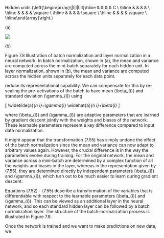 Hidden units \(\left\{\begin{array}{|l|l|l|ll}\hline & & & & C \\ \hline & & & & \\ \hline & & & & \square \\ \hline & & & & \square \\ \hline & & & & \square \\ \hline\end{array}\right.\)

(a)

![](https://cdn.mathpix.com/cropped/2024_05_26_f174c62110b43edc3276g-1.jpg?height=788&width=1490&top_left_y=216&top_left_x=168)

(b)

Figure 7.8 Illustration of batch normalization and layer normalization in a neural network. In batch normalization, shown in (a), the mean and variance are computed across the mini-batch separately for each hidden unit. In layer normalization, shown in (b), the mean and variance are computed across the hidden units separately for each data point.

reduce its representational capability. We can compensate for this by re-scaling the pre-activations of the batch to have mean \(\beta_{i}\) and standard deviation \(\gamma_{i}\) using

\[
\widetilde{a}_{n i}=\gamma_{i} \widehat{a}_{n i}+\beta_{i}
\]

where \(\beta_{i}\) and \(\gamma_{i}\) are adaptive parameters that are learned by gradient descent jointly with the weights and biases of the network. These learnable parameters represent a key difference compared to input data normalization.

It might appear that the transformation (7.55) has simply undone the effect of the batch normalization since the mean and variance can now adapt to arbitrary values again. However, the crucial difference is in the way the parameters evolve during training. For the original network, the mean and variance across a mini-batch are determined by a complex function of all the weights and biases in the layer, whereas in the representation given by (7.55), they are determined directly by independent parameters \(\beta_{i}\) and \(\gamma_{i}\), which turn out to be much easier to learn during gradient descent.

Equations (7.52) - (7.55) describe a transformation of the variables that is differentiable with respect to the learnable parameters \(\beta_{i}\) and \(\gamma_{i}\). This can be viewed as an additional layer in the neural network, and so each standard hidden layer can be followed by a batch normalization layer. The structure of the batch-normalization process is illustrated in Figure 7.8.

Once the network is trained and we want to make predictions on new data, we